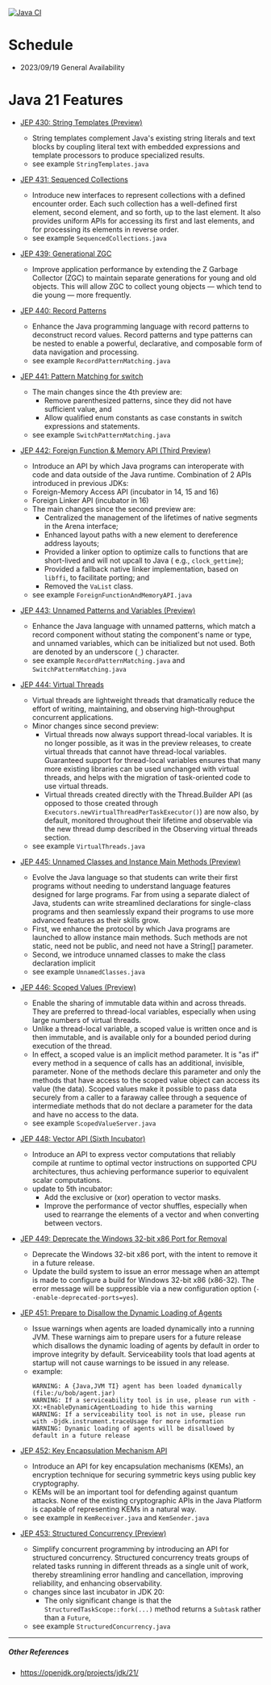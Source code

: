 [![Java CI](https://github.com/xtermi2/java21/actions/workflows/maven.yml/badge.svg)](https://github.com/xtermi2/java21/actions/workflows/maven.yml)

# Schedule

- 2023/09/19 General Availability

# Java 21 Features

- [JEP 430: String Templates (Preview)](https://openjdk.org/jeps/430)
    - String templates complement Java's existing string literals and text blocks by coupling literal text with embedded
      expressions and template processors to produce specialized results.
    - see example `StringTemplates.java`
- [JEP 431: Sequenced Collections](https://openjdk.org/jeps/431)
    - Introduce new interfaces to represent collections with a defined encounter order. Each such collection has a
      well-defined first element, second element, and so forth, up to the last element. It also provides uniform APIs
      for accessing its first and last elements, and for processing its elements in reverse order.
    - see example `SequencedCollections.java`
- [JEP 439: Generational ZGC](https://openjdk.org/jeps/439)
    - Improve application performance by extending the Z Garbage Collector (ZGC) to maintain separate generations for
      young and old objects. This will allow ZGC to collect young objects — which tend to die young — more frequently.
- [JEP 440: Record Patterns](https://openjdk.org/jeps/440)
    - Enhance the Java programming language with record patterns to deconstruct record values. Record patterns and type
      patterns can be nested to enable a powerful, declarative, and composable form of data navigation and processing.
    - see example `RecordPatternMatching.java`
- [JEP 441: Pattern Matching for switch](https://openjdk.java.net/jeps/441)
    - The main changes since the 4th preview are:
        - Remove parenthesized patterns, since they did not have sufficient value, and
        - Allow qualified enum constants as case constants in switch expressions and statements.
    - see example `SwitchPatternMatching.java`
- [JEP 442: Foreign Function & Memory API (Third Preview)](https://openjdk.java.net/jeps/442)
    - Introduce an API by which Java programs can interoperate with code and data outside of the Java runtime.
      Combination of 2 APIs introduced in previous JDKs:
    - Foreign-Memory Access API (incubator in 14, 15 and 16)
    - Foreign Linker API (incubator in 16)
    - The main changes since the second preview are:
        - Centralized the management of the lifetimes of native segments in the Arena interface;
        - Enhanced layout paths with a new element to dereference address layouts;
        - Provided a linker option to optimize calls to functions that are short-lived and will not upcall to Java (
          e.g., `clock_gettime`);
        - Provided a fallback native linker implementation, based on `libffi`, to facilitate porting; and
        - Removed the `VaList` class.
    - see example `ForeignFunctionAndMemoryAPI.java`
- [JEP 443: Unnamed Patterns and Variables (Preview)](https://openjdk.org/jeps/443)
    - Enhance the Java language with unnamed patterns, which match a record component without stating the component's
      name or type, and unnamed variables, which can be initialized but not used. Both are denoted by an
      underscore (`_`) character.
    - see example `RecordPatternMatching.java` and `SwitchPatternMatching.java`

- [JEP 444: Virtual Threads](https://openjdk.org/jeps/444)
    - Virtual threads are lightweight threads that dramatically reduce the effort of writing, maintaining, and observing
      high-throughput concurrent applications.
    - Minor changes since second preview:
        - Virtual threads now always support thread-local variables. It is no longer possible, as it was in the preview
          releases, to create virtual threads that cannot have thread-local variables. Guaranteed support for
          thread-local variables ensures that many more existing libraries can be used unchanged with virtual threads,
          and helps with the migration of task-oriented code to use virtual threads.
        - Virtual threads created directly with the Thread.Builder API (as opposed to those created
          through `Executors.newVirtualThreadPerTaskExecutor()`) are now also, by default, monitored throughout their
          lifetime and observable via the new thread dump described in the Observing virtual threads section.
    - see example `VirtualThreads.java`
- [JEP 445: Unnamed Classes and Instance Main Methods (Preview)](https://openjdk.org/jeps/445)
    - Evolve the Java language so that students can write their first programs without needing to understand language
      features designed for large programs. Far from using a separate dialect of Java, students can write streamlined
      declarations for single-class programs and then seamlessly expand their programs to use more advanced features as
      their skills grow.
    - First, we enhance the protocol by which Java programs are launched to allow instance main methods. Such methods
      are not static, need not be public, and need not have a String[] parameter.
    - Second, we introduce unnamed classes to make the class declaration implicit
    - see example `UnnamedClasses.java`
- [JEP 446: Scoped Values (Preview)](https://openjdk.org/jeps/446)
    - Enable the sharing of immutable data within and across threads. They are preferred to thread-local variables,
      especially when using large numbers of virtual threads.
    - Unlike a thread-local variable, a scoped value is written once and is then immutable, and is available only for a
      bounded period during execution of the thread.
    - In effect, a scoped value is an implicit method parameter. It is "as if" every method in a sequence of calls has
      an additional, invisible, parameter. None of the methods declare this parameter and only the methods that have
      access to the scoped value object can access its value (the data). Scoped values make it possible to pass data
      securely from a caller to a faraway callee through a sequence of intermediate methods that do not declare a
      parameter for the data and have no access to the data.
    - see example `ScopedValueServer.java`
- [JEP 448: Vector API (Sixth Incubator)](https://openjdk.org/jeps/448)
    - Introduce an API to express vector computations that reliably compile at runtime to optimal vector instructions on
      supported CPU architectures, thus achieving performance superior to equivalent scalar computations.
    - update to 5th incubator:
        - Add the exclusive or (xor) operation to vector masks.
        - Improve the performance of vector shuffles, especially when used to rearrange the elements of a vector and
          when converting between vectors.
- [JEP 449: Deprecate the Windows 32-bit x86 Port for Removal](https://openjdk.org/jeps/449)
    - Deprecate the Windows 32-bit x86 port, with the intent to remove it in a future release.
    - Update the build system to issue an error message when an attempt is made to configure a build for Windows 32-bit
      x86 (x86-32). The error message will be suppressible via a new configuration
      option (`--enable-deprecated-ports=yes`).
- [JEP 451: Prepare to Disallow the Dynamic Loading of Agents](https://openjdk.org/jeps/451)
    - Issue warnings when agents are loaded dynamically into a running JVM. These warnings aim to prepare users for a
      future release which disallows the dynamic loading of agents by default in order to improve integrity by default.
      Serviceability tools that load agents at startup will not cause warnings to be issued in any release.
    - example:
      ```
      WARNING: A {Java,JVM TI} agent has been loaded dynamically (file:/u/bob/agent.jar)
      WARNING: If a serviceability tool is in use, please run with -XX:+EnableDynamicAgentLoading to hide this warning
      WARNING: If a serviceability tool is not in use, please run with -Djdk.instrument.traceUsage for more information
      WARNING: Dynamic loading of agents will be disallowed by default in a future release
      ```
- [JEP 452: Key Encapsulation Mechanism API](https://openjdk.org/jeps/452)
    - Introduce an API for key encapsulation mechanisms (KEMs), an encryption technique for securing symmetric keys
      using public key cryptography.
    - KEMs will be an important tool for defending against quantum attacks. None of the existing cryptographic APIs in
      the Java Platform is capable of representing KEMs in a natural way.
    - see example in `KemReceiver.java` and `KemSender.java`
- [JEP 453: Structured Concurrency (Preview)](https://openjdk.org/jeps/453)
    - Simplify concurrent programming by introducing an API for structured concurrency. Structured concurrency treats
      groups of related tasks running in different threads as a single unit of work, thereby streamlining error handling
      and cancellation, improving reliability, and enhancing observability.
    - changes since last incubator in JDK 20:
        - The only significant change is that the `StructuredTaskScope::fork(...)` method returns a `Subtask` rather
          than a `Future`,
    - see example `StructuredConcurrency.java`

----------------------

##### Other References

- https://openjdk.org/projects/jdk/21/
